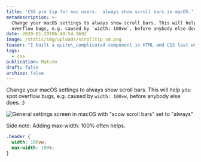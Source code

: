 ```yaml
---
title: 'CSS pro tip for mac users:  always show scroll bars in macOS.'
metadescription: >-
  Change your macOS settings to always show scroll bars. This will help you spot
  overflow bugs, e.g. caused by `width: 100vw`, before anybody else does. :)
date: 2020-01-20T06:48:54.969Z
image: /static/img/uploads/scrolltip_sm.png
teaser: "I built a quite\_complicated component in HTML and CSS last week and I was happy with the result. After testing in different browsers and operating systems, I realised that I had to rewrite the whole thing because I didn’t consider that by default scroll bars don’t take up space on macOS, but on Windows they do. \nI tweeted about a similar issue about a year ago, but it\_seems\_that\_I didn’t take my own\_advice, so here’s a reminder for you and me."
tags:
  - css
publication: Matuzo
draft: false
archive: false
---
```

Change your macOS settings to always show scroll bars. This will help you spot overflow bugs, e.g. caused by `width: 100vw`, before anybody else does. :)

![General settings screen in macOS with "scow scroll bars" set to "always"](https://res.cloudinary.com/dp3mem7or/image/upload/v1571155703/articles/scrolltip.png)

Side note: Adding max-width: 100% often helps.

```css
.header {
  width: 100vw;
  max-width: 100%; 
}
```
